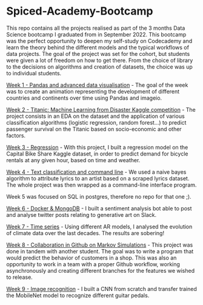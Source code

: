 # Spiced-Academy-Bootcamp

This repo contains all the projects realised as part of the 3 months Data Science bootcamp I graduated from in September 2022.
This bootcamp was the perfect opportunity to deepen my self-study on Codecademy and learn the theory behind the different models and the typical workflows of data projects.
The goal of the project was set for the cohort, but students were given a lot of freedom on how to get there. From the choice of library to the decisions on algorithms and creation of datasets, the choice was up to individual students.

[Week 1 - Pandas and advanced data visualisation](https://github.com/Kenoai/Spiced-Academy-Bootcamp/tree/master/week_1/Project_1) - 
The goal of the week was to create an animation representing the development of different countries and continents over time using Pandas and imageio.

[Week 2 - Titanic: Machine Learning from Disaster Kaggle competition](https://github.com/Kenoai/Spiced-Academy-Bootcamp/tree/master/week_2/Project_2) -
The project consists in an EDA on the dataset and the application of various classification algorithms (logistic regression, random forest...) to predict passenger survival on the Titanic based on socio-economic and other factors.

[Week 3 - Regression](https://github.com/Kenoai/Spiced-Academy-Bootcamp/tree/master/week_3/Project_3) - 
With this project, I built a regression model on the Capital Bike Share Kaggle dataset, in order to predict demand for bicycle rentals at any given hour, based on time and weather. 

[Week 4 - Text classification and command line](https://github.com/Kenoai/Spiced-Academy-Bootcamp/tree/master/week_4/Project_4) - 
We used a naive bayes algorithm to attribute lyrics to an artist based on a scraped lyrics dataset. The whole project was then wrapped as a command-line interface program.

Week 5 was focused on SQL in postgres, therefore no repo for that one ;).

[Week 6 - Docker & MongoDB](https://github.com/Kenoai/Spiced-Academy-Bootcamp/tree/master/week_6/Project_6) - 
I built a sentiment analysis bot able to post and analyse twitter posts relating to generative art on Slack.

[Week 7 - Time series](https://github.com/Kenoai/Spiced-Academy-Bootcamp/tree/master/week_7/Project_7) - Using different AR models, I analysed the evolution of climate data over the last decades. The results are sobering!

[Week 8 - Collaboration in Github on Markov Simulations](https://github.com/Nathan-Austin/Project-Markov-Simulation) - This project was done in tandem with another student. The goal was to write a program that would predict the behavior of customers in a shop. This was also an opportunity to work in a team with a proper Github workflow, working asynchronously and creating different branches for the features we wished to release.

[Week 9 - Image recognition](https://github.com/Kenoai/Spiced-Academy-Bootcamp/tree/master/week_9/Project_9) - I built a CNN from scratch and transfer trained the MobileNet model to recognize different guitar pedals.
